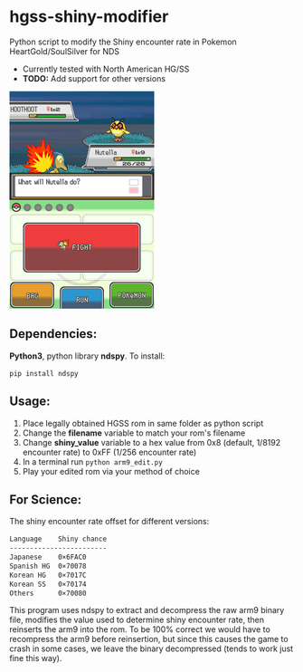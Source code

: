 # hgss-shiny-modifier
Python script to modify the Shiny encounter rate in Pokemon HeartGold/SoulSilver for NDS

- Currently tested with North American HG/SS
- **TODO:** Add support for other versions

![First shiny encounter!](https://github.com/choogiesaur/hgss-shiny-modifier/blob/main/shiny_hoothoot.png?raw=true)

## Dependencies: 
**Python3**, python library **ndspy**. To install:
```
pip install ndspy
```

## Usage:
1. Place legally obtained HGSS rom in same folder as python script
2. Change the **filename** variable to match your rom's filename
3. Change **shiny_value** variable to a hex value from 0x8 (default, 1/8192 encounter rate) to 0xFF (1/256 encounter rate)
4. In a terminal run ```python arm9_edit.py```
5. Play your edited rom via your method of choice

## For Science:
The shiny encounter rate offset for different versions:
```
Language    Shiny chance
------------------------
Japanese    0×6FAC0
Spanish HG  0×70078
Korean HG   0×7017C
Korean SS   0×70174
Others      0×70080
```
This program uses ndspy to extract and decompress the raw arm9 binary file, modifies the value used to determine shiny encounter rate, then reinserts the arm9 into the rom. To be 100% correct we would have to recompress the arm9 before reinsertion, but since this causes the game to crash in some cases, we leave the binary decompressed (tends to work just fine this way).
